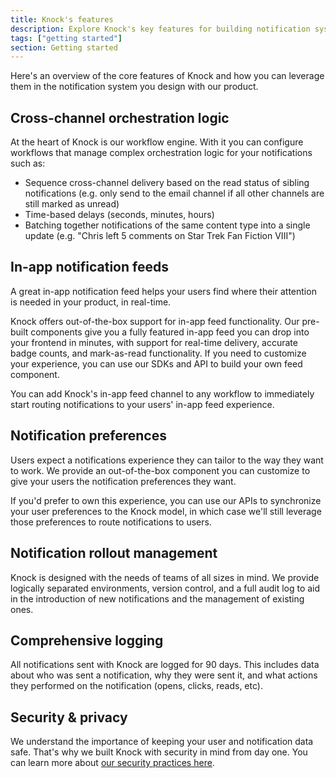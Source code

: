 ```yaml
---
title: Knock's features
description: Explore Knock's key features for building notification systems, including multi-channel delivery, workflow orchestration, and preference management.
tags: ["getting started"]
section: Getting started
---
```


Here's an overview of the core features of Knock and how you can leverage them in the notification system you design with our product.

## Cross-channel orchestration logic

At the heart of Knock is our workflow engine. With it you can configure workflows that manage complex orchestration
logic for your notifications such as:

- Sequence cross-channel delivery based on the read status of sibling notifications (e.g. only send to the email channel if all other channels are still marked as unread)
- Time-based delays (seconds, minutes, hours)
- Batching together notifications of the same content type into a single update (e.g. "Chris left 5 comments on Star Trek Fan Fiction VIII")

## In-app notification feeds

A great in-app notification feed helps your users find where their attention is needed in your product, in real-time.

Knock offers out-of-the-box support for in-app feed functionality. Our pre-built components give you a fully featured in-app feed you can drop into your frontend in minutes, with support for real-time delivery, accurate badge counts, and mark-as-read functionality. If you need to customize your experience, you can use our SDKs and API to build your own feed component.

You can add Knock's in-app feed channel to any workflow to immediately start routing notifications to your users' in-app feed experience.

## Notification preferences

Users expect a notifications experience they can tailor to the way they want to work. We provide an out-of-the-box component you can customize to give your users the notification preferences they want.

If you'd prefer to own this experience, you can use our APIs to synchronize your user
preferences to the Knock model, in which case we'll still leverage those preferences to route notifications to users.

## Notification rollout management

Knock is designed with the needs of teams of all sizes in mind. We provide logically separated
environments, version control, and a full audit log to aid in the introduction of new
notifications and the management of existing ones.

## Comprehensive logging

All notifications sent with Knock are logged for 90 days. This includes data about who was
sent a notification, why they were sent it, and what actions they performed on the notification
(opens, clicks, reads, etc).

## Security & privacy

We understand the importance of keeping your user and notification data safe. That's why we built Knock with security in mind from day one. You can learn more about [our security practices here](/security).
